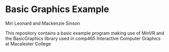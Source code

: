 # Basic Graphics Example

Miri Leonard and Mackenzie Sinson

This repository contains a basic example program making use of MinVR and the BasicGraphics library used in comp465 Interactive Computer Graphics at Macalester College
